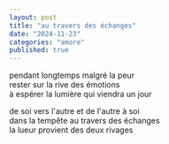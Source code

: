 ```yaml
---
layout: post
title: "au travers des échanges"
date: "2024-11-23"
categories: "amore"
published: true
---
```


pendant longtemps malgré la peur  
rester sur la rive des émotions  
à espérer la lumière qui viendra un jour  

de soi vers l'autre et de l'autre à soi  
dans la tempête au travers des échanges  
la lueur provient des deux rivages  
